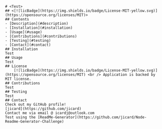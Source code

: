  
    # <Test> 
    ## <[![licBadge](https://img.shields.io/badge/License-MIT-yellow.svg)](https://opensource.org/licenses/MIT)>
    ## Contents
    - [Description](#description)
    - [Installation](#installation)
    - [Usage](#usage)
    - [Contributions](#contributions)
    - [Testing](#testing)
    - [Contact](#contact)
    ## Installation
    Test
    ## Usage
    Test
    ## License
        [![licBadge](https://img.shields.io/badge/License-MIT-yellow.svg)](https://opensource.org/licenses/MIT) <br /> Application is backed by MIT license.
    ## Contributions
    Test
    ## Testing
    Test
    ## Contact
    Check out my GitHub profile!
    [jicard](https://github.com/jicard)
    Contact me via email @ icardj@outlook.com
    Test using the [ReadMe-Generator](https://github.com/jicard/Node-Readme-Generator-Challenge)
  